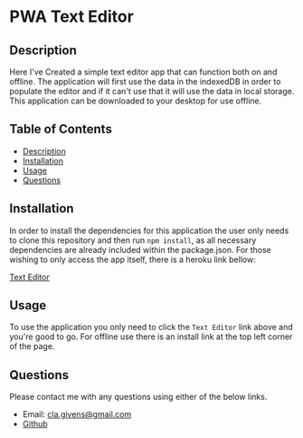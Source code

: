 # PWA Text Editor

## Description
Here I've Created a simple text editor app that can function both on and offline. The application will first use the data in the indexedDB in order to populate the editor and if it can't use that it will use the data in local storage. This application can be downloaded to your desktop for use offline.

## Table of Contents
- [Description](#description)
- [Installation](#installation)
- [Usage](#usage)
- [Questions](#questions)

## Installation
In order to install the dependencies for this application the user only needs to clone this repository and then run `npm install`, as all necessary dependencies are already included within the package.json. For those wishing to only access the app itself, there is a heroku link bellow:

[Text Editor](https://thinkk1ngjate.herokuapp.com/)

## Usage
To use the application you only need to click the `Text Editor` link above and you're good to go. For offline use there is an install link at the top left corner of the page.

## Questions
Please contact me with any questions using either of the below links.
- Email: cla.givens@gmail.com
- [Github](https://github.com/ThinkK1ng)